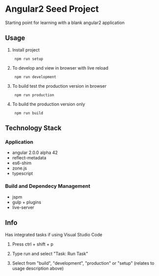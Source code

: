 # Angular2 Seed Project
Starting point for learning  with a blank angular2 application

## Usage

1. Install project 

        npm run setup
		
2. To develop and view in browser with live reload

		npm run development
		
3. To build test the production version in browser

		npm run production
		
4. To build the production version only

		npm run build

## Technology Stack

### Application
* angular 2.0.0 alpha 42
* reflect-metadata
* es6-shim
* zone.js
* typescript

### Build and Dependecy Management
* jspm
* gulp + plugins
* live-server
		
## Info

Has integrated tasks if using Visual Studio Code

1. Press ctrl + shift + p

2. Type run and select "Task: Run Task"

3. Select from "build", "development", "production" or "setup" (relates to usage description above)
